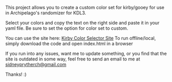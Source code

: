 This project allows you to create a custom color set for kirby/gooey for use in Archipelago's randomizer for KDL3.

Select your colors and copy the text on the right side and paste it in your yaml file. Be sure to set the option for color set to custom.

You can use the site here: [Kirby Color Selector Site](https://sidney-prytherch.github.io/KirbyColorSelector/)
To run offline/local, simply download the code and open index.html in a browser

If you run into any issues, want me to update something, or you find that the site is outdated in some way, feel free to send an email to me at sidneyprytherch@gmail.com

Thanks! :)
